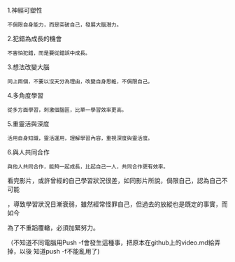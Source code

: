 
1.神經可塑性

	不侷限自身能力，而是突破自己，發展大腦潛力。

2.犯錯為成長的機會

	不害怕犯錯，而是要從錯誤中成長。

3.想法改變大腦

	同上兩個，不要以沒天分為理由，改變自身思維，不侷限自己。

4.多角度學習

	從多方面學習，刺激個腦區，比單一學習效率更高。

5.重靈活與深度
	
	活用自身知識，靈活運用，理解學習內容，重視深度與靈活度。	

6.與人共同合作

	與他人共同合作，能夠一起成長，比起自己一人，共同合作更有效率。


看完影片，或許曾經的自己學習狀況很差，如同影片所說，侷限自己，認為自己不可能

，導致學習狀況日漸衰弱，雖然經常怪罪自己，但過去的放縱也是既定的事實，而如今

為了不重蹈覆轍，必須加緊努力。

（不知道不同電腦用Push -f會發生這種事，把原本在github上的video.md給弄掉，以後
知道push -f不能亂用了)


